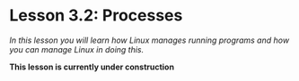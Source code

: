 # Lesson 3.2: Processes
*In this lesson you will learn how Linux manages running programs and how you can manage Linux in doing this.*

**This lesson is currently under construction**
